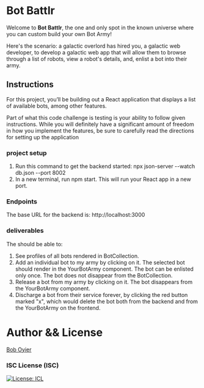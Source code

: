 # Bot Battlr

Welcome to **Bot Battlr**, the one and only spot in the known universe where you
can custom build your own Bot Army!

Here's the scenario: a galactic overlord has hired you, a galactic web developer, to develop a galactic web app that will allow them to browse through a list of robots, view a robot's details, and, enlist a bot into their army.

## Instructions

For this project, you’ll be building out a React application that displays a list of available bots, among other features.

Part of what this code challenge is testing is your ability to follow given instructions. While you will definitely have a significant amount of freedom in how you implement the features, be sure to carefully read the directions for setting up the application

### project setup


1. Run this command to get the backend started: npx json-server --watch db.json --port 8002
2. In a new terminal, run npm start. This will run your React app in a new port.

### Endpoints

The base URL for the backend is: http://localhost:3000

### deliverables
The should be able to:


1. See profiles of all bots rendered in BotCollection.
2. Add an individual bot to my army by clicking on it. The selected bot should render in the YourBotArmy component. The bot can be enlisted only once. The bot does not disappear from the BotCollection.
3. Release a bot from my army by clicking on it. The bot disappears from the YourBotArmy component.
4. Discharge a bot from their service forever, by clicking the red button marked "x", which would delete the bot both from the backend and from the YourBotArmy on the frontend.

# Author && License
[Bob Oyier](https://github.com/oyieroyier)


### ISC License (ISC)
[![License: ICL](https://img.shields.io/badge/License-ISC-blue.svg)](https://opensource.org/licenses/ISC)
